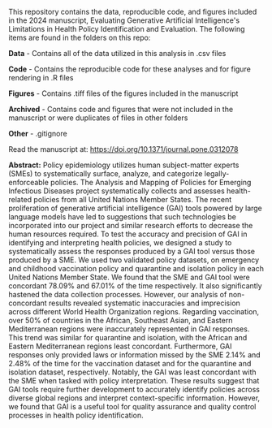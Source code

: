 This repository contains the data, reproducible code, and figures included in the 2024 manuscript, Evaluating Generative Artificial Intelligence's Limitations in Health Policy Identification and Evaluation. 
The following items are found in the folders on this repo:


**Data** - Contains all of the data utilized in this analysis in .csv files


**Code** - Contains the reproducible code for these analyses and for figure rendering in .R files


**Figures** - Contains .tiff files of the figures included in the manuscript


**Archived** - Contains code and figures that were not included in the manuscript or were duplicates of files in other folders


**Other** - .gitignore



Read the manuscript at: https://doi.org/10.1371/journal.pone.0312078

**Abstract:**
Policy epidemiology utilizes human subject-matter experts (SMEs) to systematically surface, analyze, and categorize legally-enforceable policies. The Analysis and Mapping of Policies for Emerging Infectious Diseases project systematically collects and assesses health-related policies from all United Nations Member States. The recent proliferation of generative artificial intelligence (GAI) tools powered by large language models have led to suggestions that such technologies be incorporated into our project and similar research efforts to decrease the human resources required. To test the accuracy and precision of GAI in identifying and interpreting health policies, we designed a study to systematically assess the responses produced by a GAI tool versus those produced by a SME. We used two validated policy datasets, on emergency and childhood vaccination policy and quarantine and isolation policy in each United Nations Member State. We found that the SME and GAI tool were concordant 78.09% and 67.01% of the time respectively. It also significantly hastened the data collection processes. However, our analysis of non-concordant results revealed systematic inaccuracies and imprecision across different World Health Organization regions. Regarding vaccination, over 50% of countries in the African, Southeast Asian, and Eastern Mediterranean regions were inaccurately represented in GAI responses. This trend was similar for quarantine and isolation, with the African and Eastern Mediterranean regions least concordant. Furthermore, GAI responses only provided laws or information missed by the SME 2.14% and 2.48% of the time for the vaccination dataset and for the quarantine and isolation dataset, respectively. Notably, the GAI was least concordant with the SME when tasked with policy interpretation. These results suggest that GAI tools require further development to accurately identify policies across diverse global regions and interpret context-specific information. However, we found that GAI is a useful tool for quality assurance and quality control processes in health policy identification.

